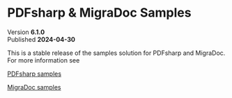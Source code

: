 ﻿# PDFsharp & MigraDoc Samples

Version **6.1.0**  
Published **2024-04-30**

This is a stable release of the samples solution for PDFsharp and MigraDoc.
For more information see

[PDFsharp samples](https://docs.pdfsharp.net/PDFsharp/Samples/About.html)

[MigraDoc samples](https://docs.pdfsharp.net/MigraDoc/Samples/About.html)
